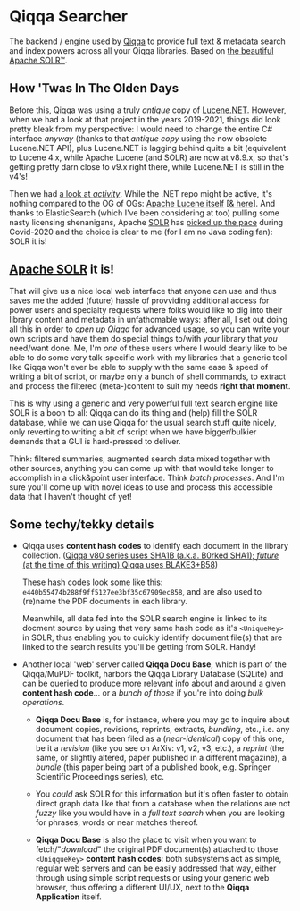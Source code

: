 # Qiqqa Searcher

The backend / engine used by [Qiqqa](https://github.com/jimmejardine/qiqqa-open-source) to provide full text & metadata search and index powers across all your Qiqqa libraries. Based on [the beautiful Apache SOLR™](https://solr.apache.org/).


## How 'Twas In The Olden Days

Before this, Qiqqa was using a truly *antique* copy of [Lucene.NET](https://github.com/apache/lucenenet). However, when we had a look at that project in the years 2019-2021, things did look pretty bleak from my perspective: I would need to change the entire C# interface *anyway* (thanks to that *antique copy* using the now obsolete Lucene.NET API), plus Lucene.NET is lagging behind quite a bit (equivalent to Lucene 4.x, while Apache Lucene (and SOLR) are now at v8.9.x, so that's getting pretty darn close to v9.x right there, while Lucene.NET is still in the v4's!

Then we had [a look at *activity*](https://github.com/apache/lucenenet/pulse/monthly). While the .NET repo might be active, it's nothing compared to the OG of OGs: [Apache Lucene itself](https://github.com/apache/lucene/pulse/monthly) [\[& here\]](https://gitbox.apache.org/repos/asf?p=lucene.git;a=shortlog). And thanks to ElasticSearch (which I've been considering at too) pulling some nasty licensing shenanigans, Apache [SOLR](https://github.com/apache/solr/pulse/monthly) has [picked up the pace](https://gitbox.apache.org/repos/asf?p=solr.git;a=shortlog) during Covid-2020 and the choice is clear to me (for I am no Java coding fan): SOLR it is! 

## [Apache SOLR](http://solr.apache.org/) it is!

That will give us a nice local web interface that anyone can use and thus saves me the added (future) hassle of provviding additional access for power users and specialty requests where folks would like to dig into their library content and metadata in unfathomable ways: after all, I set out doing all this in order to *open up Qiqqa* for advanced usage, so you can write your own scripts and have them do special things to/with your library that *you* need/want done. Me, I'm *one* of these users where I would dearly like to be able to do some very talk-specific work with my libraries that a generic tool like Qiqqa won't ever be able to supply with the same ease & speed of writing a bit of script, or maybe only a bunch of shell commands, to extract and process the filtered (meta-)content to suit my needs **right that moment**.

This is why using a generic and very powerful full text search engine like SOLR is a boon to all: Qiqqa can do its thing and (help) fill the SOLR database, while we can use Qiqqa for the usual search stuff quite nicely, only reverting to writing a bit of script when we have bigger/bulkier demands that a GUI is hard-pressed to deliver. 

Think: filtered summaries, augmented search data mixed together with other sources, anything you can come up with that would take longer to accomplish in a click&point user interface. Think *batch processes*. And I'm sure you'll come up with novel ideas to use and process this accessible data that I haven't thought of yet!


## Some techy/tekky details

- Qiqqa uses **content hash codes** to identify each document in the library collection. ([Qiqqa v80 series uses SHA1B (a.k.a. B0rked SHA1); *future* (at the time of this writing) Qiqqa uses BLAKE3+B58](https://github.com/jimmejardine/qiqqa-open-source/blob/master/docs-src/Progress%20in%20Development/Fingerprinting%20-%20moving%20forward%20and%20away%20from%20b0rked%20SHA1.md))

  These hash codes look some like this: `e440b55474b288f9ff5127ee3bf35c67909ec858`, and are also used to (re)name the PDF documents in each library.
  
  Meanwhile, all data fed into the SOLR search engine is linked to its docment source by using that very same hash code as it's `<UniqueKey>` in SOLR, thus enabling you to quickly identify document file(s) that are linked to the search results you'll be getting from SOLR. Handy!
  
- Another local 'web' server called **Qiqqa Docu Base**, which is part of the Qiqqa/MuPDF toolkit, harbors the Qiqqa Library Database (SQLite) and can be queried to produce more relevant info about and around a given **content hash code**... or a *bunch of those* if you're into doing *bulk operations*.

  + **Qiqqa Docu Base** is, for instance, where you may go to inquire about document copies, revisions, reprints, extracts, *bundling*, etc., i.e. any document that has been filed as a (*near-identical*) copy of this one, be it a *revision* (like you see on ArXiv: v1, v2, v3, etc.), a *reprint* (the same, or slightly altered, paper published in a different magazine), a *bundle* (this paper being part of a published book, e.g. Springer Scientific Proceedings series), etc.
  
  + You *could* ask SOLR for this information but it's often faster to obtain direct graph data like that from a database when the relations are not *fuzzy* like you would have in a *full text search* when you are looking for phrases, words or near matches thereof.
  
  + **Qiqqa Docu Base** is also the place to visit when you want to fetch/"*download*" the original PDF document(s) attached to those `<UniqqueKey>` **content hash codes**: both  subsystems act as simple, regular web servers and can be easily addressed that way, either through using simple script requests or using your generic web browser, thus offering a different UI/UX, next to the **Qiqqa Application** itself.
  
  
  





